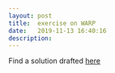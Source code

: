 ```yaml
---
layout: post
title:  exercise on WARP
date:   2019-11-13 16:40:16
description: 
---
```


Find a solution drafted [here](http://web.sgh.waw.pl/lwozny/ExerciseWARP.pdf)

  
